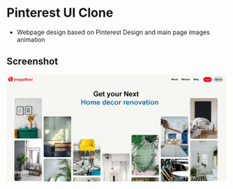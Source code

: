 # Pinterest UI Clone
* Webpage design based on Pinterest Design and main page images animation


## Screenshot
![Screenshot](screenshot.png)
